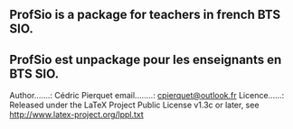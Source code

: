 ProfSio is a package for teachers in french BTS SIO.
------------------------------------------------------
ProfSio est unpackage pour les enseignants en BTS SIO.
------------------------------------------------------
Author.......: Cédric Pierquet
email........: cpierquet@outlook.fr
Licence......: Released under the LaTeX Project Public License v1.3c or later, see http://www.latex-project.org/lppl.txt